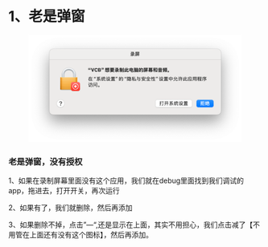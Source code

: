 # 1、老是弹窗

<figure><img src="../../../../.gitbook/assets/image (13).png" alt=""><figcaption></figcaption></figure>

### 老是弹窗，没有授权

1、如果在录制屏幕里面没有这个应用，我们就在debug里面找到我们调试的app，拖进去，打开开关，再次运行

2、如果有了，我们就删除，然后再添加

3、如果删除不掉，点击”—“,还是显示在上面，其实不用担心，我们点击减了【不用管在上面还有没有这个图标】，然后再添加。


